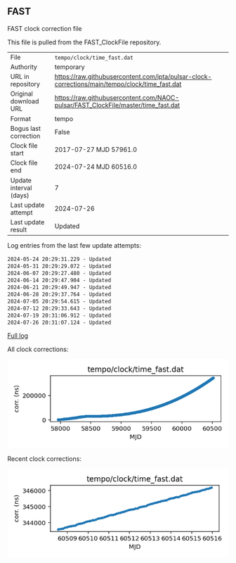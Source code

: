 
## FAST

FAST clock correction file

This file is pulled from the FAST_ClockFile repository.

|     |     |
|:--- |:--- |
| File | `tempo/clock/time_fast.dat` |
| Authority | temporary |
| URL in repository | <https://raw.githubusercontent.com/ipta/pulsar-clock-corrections/main/tempo/clock/time_fast.dat> |
| Original download URL | <https://raw.githubusercontent.com/NAOC-pulsar/FAST_ClockFile/master/time_fast.dat> |
| Format | tempo |
| Bogus last correction | False |
| Clock file start | 2017-07-27 MJD 57961.0 |
| Clock file end | 2024-07-24 MJD 60516.0 |
| Update interval (days) | 7 |
| Last update attempt | 2024-07-26 |
| Last update result | Updated |

Log entries from the last few update attempts:
```
2024-05-24 20:29:31.229 - Updated
2024-05-31 20:29:29.072 - Updated
2024-06-07 20:29:27.480 - Updated
2024-06-14 20:29:47.904 - Updated
2024-06-21 20:29:49.947 - Updated
2024-06-28 20:29:37.764 - Updated
2024-07-05 20:29:54.615 - Updated
2024-07-12 20:29:33.643 - Updated
2024-07-19 20:31:06.912 - Updated
2024-07-26 20:31:07.124 - Updated
```
[Full log](https://raw.githubusercontent.com/ipta/pulsar-clock-corrections/main/log/tempo/clock/time_fast.dat.log)


All clock corrections:

![plot of all clock corrections](time_fast.dat.png "All corrections")

Recent clock corrections:

![plot of recent clock corrections](time_fast.dat.short.png "Recent corrections")

